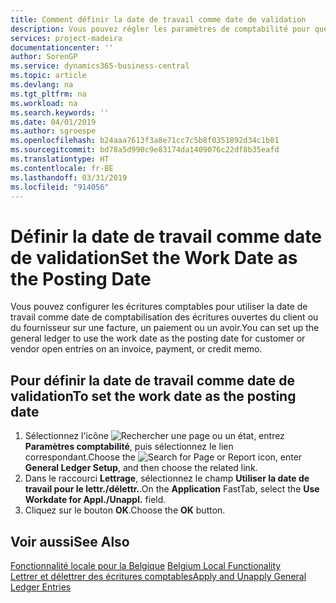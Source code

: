 ```yaml
---
title: Comment définir la date de travail comme date de validation
description: Vous pouvez régler les paramètres de comptabilité pour que la date de travail soit utilisée comme date de validation pour les écritures client ou fournisseur ouvertes sur une facture, un paiement ou un avoir.
services: project-madeira
documentationcenter: ''
author: SorenGP
ms.service: dynamics365-business-central
ms.topic: article
ms.devlang: na
ms.tgt_pltfrm: na
ms.workload: na
ms.search.keywords: ''
ms.date: 04/01/2019
ms.author: sgroespe
ms.openlocfilehash: b24aaa7613f3a8e71cc7c5b8f0351892d34c1b01
ms.sourcegitcommit: bd78a5d990c9e83174da1409076c22df8b35eafd
ms.translationtype: HT
ms.contentlocale: fr-BE
ms.lasthandoff: 03/31/2019
ms.locfileid: "914056"
---
```

# <a name="set-the-work-date-as-the-posting-date"></a><span data-ttu-id="548bb-103">Définir la date de travail comme date de validation</span><span class="sxs-lookup"><span data-stu-id="548bb-103">Set the Work Date as the Posting Date</span></span>
<span data-ttu-id="548bb-104">Vous pouvez configurer les écritures comptables pour utiliser la date de travail comme date de comptabilisation des écritures ouvertes du client ou du fournisseur sur une facture, un paiement ou un avoir.</span><span class="sxs-lookup"><span data-stu-id="548bb-104">You can set up the general ledger to use the work date as the posting date for customer or vendor open entries on an invoice, payment, or credit memo.</span></span>  

## <a name="to-set-the-work-date-as-the-posting-date"></a><span data-ttu-id="548bb-105">Pour définir la date de travail comme date de validation</span><span class="sxs-lookup"><span data-stu-id="548bb-105">To set the work date as the posting date</span></span>  

1.  <span data-ttu-id="548bb-106">Sélectionnez l'icône ![Rechercher une page ou un état](../../media/ui-search/search_small.png "icône Rechercher une page ou un état"), entrez **Paramètres comptabilité**, puis sélectionnez le lien correspondant.</span><span class="sxs-lookup"><span data-stu-id="548bb-106">Choose the ![Search for Page or Report](../../media/ui-search/search_small.png "Search for Page or Report icon") icon, enter **General Ledger Setup**, and then choose the related link.</span></span>  
2.  <span data-ttu-id="548bb-107">Dans le raccourci **Lettrage**, sélectionnez le champ **Utiliser la date de travail pour le lettr./délettr.**.</span><span class="sxs-lookup"><span data-stu-id="548bb-107">On the **Application** FastTab, select the **Use Workdate for Appl./Unappl.** field.</span></span>  
3.  <span data-ttu-id="548bb-108">Cliquez sur le bouton **OK**.</span><span class="sxs-lookup"><span data-stu-id="548bb-108">Choose the **OK** button.</span></span>  

## <a name="see-also"></a><span data-ttu-id="548bb-109">Voir aussi</span><span class="sxs-lookup"><span data-stu-id="548bb-109">See Also</span></span>  
 <span data-ttu-id="548bb-110">[Fonctionnalité locale pour la Belgique](belgium-local-functionality.md) </span><span class="sxs-lookup"><span data-stu-id="548bb-110">[Belgium Local Functionality](belgium-local-functionality.md) </span></span>  
 [<span data-ttu-id="548bb-111">Lettrer et délettrer des écritures comptables</span><span class="sxs-lookup"><span data-stu-id="548bb-111">Apply and Unapply General Ledger Entries</span></span>](how-to-apply-and-unapply-general-ledger-entries.md)
